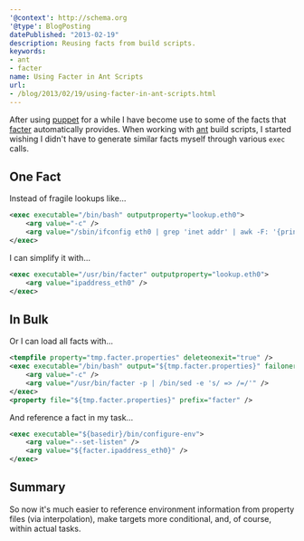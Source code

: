 ```yaml
---
'@context': http://schema.org
'@type': BlogPosting
datePublished: "2013-02-19"
description: Reusing facts from build scripts.
keywords:
- ant
- facter
name: Using Facter in Ant Scripts
url:
- /blog/2013/02/19/using-facter-in-ant-scripts.html
---
```


After using [puppet][1] for a while I have become use to some of the facts that [facter][2] automatically provides. When
working with [ant][3] build scripts, I started wishing I didn't have to generate similar facts myself through various
`exec` calls.

## One Fact

Instead of fragile lookups like...

```xml
<exec executable="/bin/bash" outputproperty="lookup.eth0">
    <arg value="-c" />
    <arg value="/sbin/ifconfig eth0 | grep 'inet addr' | awk -F: '{print $2}' | awk '{print $1}'" />
</exec>
```

I can simplify it with...

```xml
<exec executable="/usr/bin/facter" outputproperty="lookup.eth0">
    <arg value="ipaddress_eth0" />
</exec>
```


## In Bulk

Or I can load all facts with...

```xml
<tempfile property="tmp.facter.properties" deleteonexit="true" />
<exec executable="/bin/bash" output="${tmp.facter.properties}" failonerror="true">
    <arg value="-c" />
    <arg value="/usr/bin/facter -p | /bin/sed -e 's/ => /=/'" />
</exec>
<property file="${tmp.facter.properties}" prefix="facter" />
```

And reference a fact in my task...

```xml
<exec executable="${basedir}/bin/configure-env">
    <arg value="--set-listen" />
    <arg value="${facter.ipaddress_eth0}" />
</exec>
```

## Summary

So now it's much easier to reference environment information from property files (via interpolation), make targets more
conditional, and, of course, within actual tasks.


 [1]: https://puppetlabs.com/puppet/what-is-puppet/
 [2]: https://puppetlabs.com/puppet/related-projects/facter/
 [3]: http://ant.apache.org/
